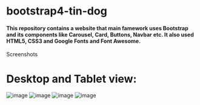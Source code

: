 # bootstrap4-tin-dog
#### This repository contains a website that main famework uses Bootstrap and its components like Carousel, Card, Buttons, Navbar etc. It also used HTML5, CSS3 and Google Fonts and Font Awesome.

Screenshots
# Desktop and Tablet view:
![image](https://user-images.githubusercontent.com/43006731/147126982-3c7a1d44-2553-4325-9f1c-185f93ec6669.png)
![image](https://user-images.githubusercontent.com/43006731/147127316-f2054b6a-2dcd-49df-b2fb-1f5b3ca0760b.png)
![image](https://user-images.githubusercontent.com/43006731/147127529-b99500c5-663c-4df0-a805-3fcb5a009e4a.png)
![image](https://user-images.githubusercontent.com/43006731/147127399-31a77dab-0074-4618-a30e-76f94305d81f.png)






